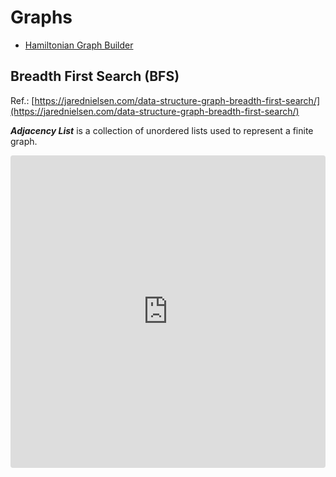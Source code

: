 # Graphs
* [Hamiltonian Graph Builder](http://bl.ocks.org/christophermanning/1703449)

## Breadth First Search (BFS)
Ref.: [https://jarednielsen.com/data-structure-graph-breadth-first-search/](https://jarednielsen.com/data-structure-graph-breadth-first-search/)

___Adjacency List___ is a collection of unordered lists used to represent a finite graph.

<iframe src="https://codesandbox.io/embed/lucid-snyder-61h1nc?fontsize=14&hidenavigation=1&theme=dark"
     style="width:100%; height:500px; border:0; border-radius: 4px; overflow:hidden;"
     title="breadth-first-search"
     allow="accelerometer; ambient-light-sensor; camera; encrypted-media; geolocation; gyroscope; hid; microphone; midi; payment; usb; vr; xr-spatial-tracking"
     sandbox="allow-forms allow-modals allow-popups allow-presentation allow-same-origin allow-scripts"
   ></iframe>
